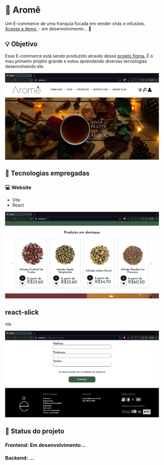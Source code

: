 # 🍵 Aromê

<p>Um E-commerce de uma franquia focada em vender chás e infusões. <a href=''>Acesse a demo.</a> - em desenvolvimento... 🚧</p> 

## 💡 Objetivo

<p>Esse E-commerce está sendo produzido através desse <a href='https://www.figma.com/file/f3fkNm6wy74DNAVnucpb6TUD/site-arome?type=design&node-id=0%3A1&mode=design&t=HVve7kprLR3uc6fX-1'>projeto figma.</a> É o meu primeiro projeto grande e estou aprendendo diversas tecnologias desenvolvendo ele.</p>


![Layout do E-commerce - 1](screenshot_1.png)

 
## 🔧 Tecnologias empregadas
### 💻 Website

<ul>
 <li>Vite</li>
 <li>React</li>
</ul>


![Layout do E-commerce - 1](screenshot_2.png)


## react-slick

<p>ola</p>


![Layout do E-commerce - 1](screenshot_3.png)


## 🚧 Status do projeto
### Frontend: Em desenvolvimento...
### Backend: ...
